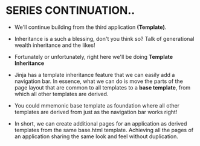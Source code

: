 # **SERIES CONTINUATION..**
- We'll continue building from the third application **(Template)**.

- Inheritance is a such a blessing, don't you think so? Talk of generational wealth inheritance and the likes!

- Fortunately or unfortunately, right here we'll be doing **Template Inheritance**

- Jinja has a template inheritance feature that we can easily add a navigation bar. In essence, what we can do is move the parts of the page layout that are common to all templates to a **base template**, from which all other templates are derived.

- You could mmemonic base template as foundation where all other templates are derived from just as the navigation bar works right!

- In short, we can create additional pages for an application as derived templates from the same base.html template. Achieving all the pages of an application sharing the same look and feel without duplication.